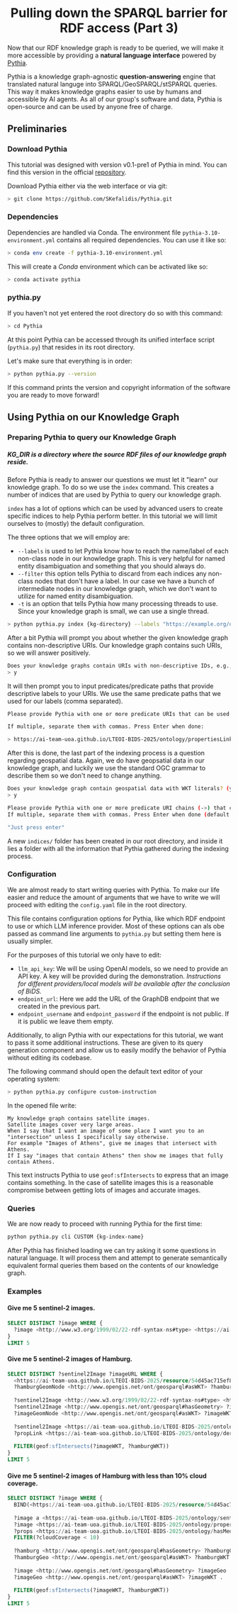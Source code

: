 <div align="center">
  <h1>Pulling down the SPARQL barrier for RDF access (Part 3)</h1>
</div>

Now that our RDF knowledge graph is ready to be queried, we will make it more accessible by providing a **natural language interface** powered by [Pythia](https://github.com/SKefalidis/Pythia).

Pythia is a knowledge graph-agnostic **question-answering** engine that translated natural languge into SPARQL/GeoSPARQL/stSPARQL queries. This way it makes knowledge graphs easier to use by humans and accessible by AI agents. As all of our group's software and data, Pythia is open-source and can be used by anyone free of charge.

## Preliminaries

### Download Pythia

This tutorial was designed with version v0.1-pre1 of Pythia in mind. You can find this version in the official [repository](https://github.com/SKefalidis/Pythia).

Download Pythia either via the web interface or via git:

```sh
> git clone https://github.com/SKefalidis/Pythia.git
```

### Dependencies

Dependencies are handled via Conda. The environment file `pythia-3.10-environment.yml` contains all required dependencies. You can use it like so:

```sh
> conda env create -f pythia-3.10-environment.yml
```

This will create a *Conda* environment which can be activated like so:

```sh
> conda activate pythia
```

### pythia.py

If you haven't not yet entered the root directory do so with this command:

```sh
> cd Pythia
```

At this point Pythia can be accessed through its unified interface script (`pythia.py`) that resides in its root directory.

Let's make sure that everything is in order:

```sh
> python pythia.py --version
```

If this command prints the version and copyright information of the software you are ready to move forward!

## Using Pythia on our Knowledge Graph

### Preparing Pythia to query our Knowledge Graph

##### KG_DIR is a directory where the source RDF files of our knowledge graph reside.

Before Pythia is ready to answer our questions we must let it "learn" our knowledge graph. To do so we use the `index` command. This creates a number of indices that are used by Pythia to query our knowledge graph.

`index` has a lot of options which can be used by advanced users to create specific indices to help Pythia perform better. In this tutorial we will limit ourselves to (mostly) the default configuration.

The three options that we will employ are:
- `--labels` is used to let Pythia know how to reach the name/label of each non-class node in our knowledge graph. This is very helpful for named entity disambiguation and something that you should always do.
- `--filter` this option tells Pythia to discard from each indices any non-class nodes that don't have a label. In our case we have a bunch of intermediate nodes in our knowledge graph, which we don't want to utilize for named entity disambiguation.
- `-t` is an option that tells Pythia how many processing threads to use. Since your knowledge graph is small, we can use a single thread.

```sh
> python pythia.py index {kg-directory} --labels "https://example.org/ontology/propertiesLink->https://example.org/ontology/hasGADM_Name,https://example.org/ontology/propertiesLink->https://example.org/ontology/hasName" -t 1 --filter
```

After a bit Pythia will prompt you about whether the given knowledge graph contains non-descriptive URIs. Our knowledge graph contains such URIs, so we will answer positively.

```sh
Does your knowledge graphs contain URIs with non-descriptive IDs, e.g., /m.02mjmr, /Q42? (y/n)
> y
```

It will then prompt you to input predicates/predicate paths that provide descriptive labels to your URIs. We use the same predicate paths that we used for our labels (comma separated).

```sh
Please provide Pythia with one or more predicate URIs that can be used to fetch labels (e.g. http://www.w3.org/2000/01/rdf-schema#label).

If multiple, separate them with commas. Press Enter when done:

> https://ai-team-uoa.github.io/LTEOI-BIDS-2025/ontology/propertiesLink->https://ai-team-uoa.github.io/LTEOI-BIDS-2025/ontology/hasGADM_Name,https://ai-team-uoa.github.io/LTEOI-BIDS-2025/ontology/propertiesLink->https://ai-team-uoa.github.io/LTEOI-BIDS-2025/ontology/hasName
```

After this is done, the last part of the indexing process is a question regarding geospatial data. Again, we do have geopsatial data in our knowledge graph, and luckily we use the standard OGC grammar to describe them so we don't need to change anything.

```sh
Does your knowledge graph contain geospatial data with WKT literals? (y/n)
> y

Please provide Pythia with one or more predicate URI chains (->) that can be used to fetch WKT literals (e.g. http://www.opengis.net/ont/geosparql#hasGeometry->http://www.opengis.net/ont/geosparql#asWKT).
If multiple, separate them with commas. Press Enter when done (default: http://www.opengis.net/ont/geosparql#hasGeometry->http://www.opengis.net/ont/geosparql#asWKT)

"Just press enter"
```

A new `indices/` folder has been created in our root directory, and inside it lies a folder with all the information that Pythia gathered during the indexing process.

### Configuration

We are almost ready to start writing queries with Pythia. To make our life easier and reduce the amount of arguments that we have to write we will proceed with editing the `config.yaml` file in the root directory.

This file contains configuration options for Pythia, like which RDF endpoint to use or which LLM inference provider. Most of these options can als obe passed as command line arguments to `pythia.py` but setting them here is usually simpler. 

For the purposes of this tutorial we only have to edit:
- `llm_api_key`: We will be using OpenAI models, so we need to provide an API key. A key will be provided during the demonstration. *Instructions for different providers/local models will be available after the conclusion of BiDS.*
- `endpoint_url`: Here we add the URL of the GraphDB endpoint that we created in the previous part.
- `endpoint_username` and `endpoint_password` if the endpoint is not public. If it is public we leave them empty.

Additionally, to align Pythia with our expectations for this tutorial, we want to pass it some additional instructions. These are given to its query generation component and allow us to easily modify the behavior of Pythia without editing its codebase.

The following command should open the default text editor of your operating system:
```sh
> python pythia.py configure custom-instruction
```

In the opened file write:
```
My knowledge graph contains satellite images.
Satellite images cover very large areas. 
When I say that I want an image of some place I want you to an "intersection" unless I specifically say otherwise.
For example "Images of Athens", give me images that intersect with Athens.
If I say "images that contain Athens" then show me images that fully contain Athens.
```

This text instructs Pythia to use `geof:sfIntersects` to express that an image contains something. In the case of satellite images this is a reasonable compromise between getting lots of images and accurate images.

### Queries

We are now ready to proceed with running Pythia for the first time:

```sh
python pythia.py cli CUSTOM {kg-index-name}
```

After Pythia has finished loading we can try asking it some questions in natural language. It will process them and attempt to generate semantically equivalent formal queries them based on the contents of our knowledge graph.

### Examples

#### Give me 5 sentinel-2 images.
```sql
SELECT DISTINCT ?image WHERE {
  ?image <http://www.w3.org/1999/02/22-rdf-syntax-ns#type> <https://ai-team-uoa.github.io/LTEOI-BIDS-2025/ontology/sentinel2> .
}
LIMIT 5
```

#### Give me 5 sentinel-2 images of Hamburg.
```sql
SELECT DISTINCT ?sentinel2Image ?imageURL WHERE {
  <https://ai-team-uoa.github.io/LTEOI-BIDS-2025/resource/54d45ac715ef82eb94ea4bbf57b5211c_1> <http://www.opengis.net/ont/geosparql#hasGeometry> ?hamburgGeomNode .
  ?hamburgGeomNode <http://www.opengis.net/ont/geosparql#asWKT> ?hamburgWKT .
  
  ?sentinel2Image <http://www.w3.org/1999/02/22-rdf-syntax-ns#type> <https://ai-team-uoa.github.io/LTEOI-BIDS-2025/ontology/sentinel2> .
  ?sentinel2Image <http://www.opengis.net/ont/geosparql#hasGeometry> ?imageGeomNode .
  ?imageGeomNode <http://www.opengis.net/ont/geosparql#asWKT> ?imageWKT .
  
  ?sentinel2Image <https://ai-team-uoa.github.io/LTEOI-BIDS-2025/ontology/propertiesLink> ?propLink .
  ?propLink <https://ai-team-uoa.github.io/LTEOI-BIDS-2025/ontology/derivedFrom> ?imageURL .
  
  FILTER(geof:sfIntersects(?imageWKT, ?hamburgWKT))
}
LIMIT 5
```

#### Give me 5 sentinel-2 images of Hamburg with less than 10% cloud coverage.
```sql
SELECT DISTINCT ?image WHERE {
  BIND(<https://ai-team-uoa.github.io/LTEOI-BIDS-2025/resource/54d45ac715ef82eb94ea4bbf57b5211c_1> AS ?hamburg)
  
  ?image a <https://ai-team-uoa.github.io/LTEOI-BIDS-2025/ontology/sentinel2> .
  ?image <https://ai-team-uoa.github.io/LTEOI-BIDS-2025/ontology/propertiesLink> ?props .
  ?props <https://ai-team-uoa.github.io/LTEOI-BIDS-2025/ontology/hasMediumProbaCloudsPercentage> ?cloudCoverage .
  FILTER(?cloudCoverage < 10)
  
  ?hamburg <http://www.opengis.net/ont/geosparql#hasGeometry> ?hamburgGeo .
  ?hamburgGeo <http://www.opengis.net/ont/geosparql#asWKT> ?hamburgWKT .
  
  ?image <http://www.opengis.net/ont/geosparql#hasGeometry> ?imageGeo .
  ?imageGeo <http://www.opengis.net/ont/geosparql#asWKT> ?imageWKT .
  
  FILTER(geof:sfIntersects(?imageWKT, ?hamburgWKT))
}
LIMIT 5
```